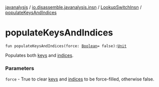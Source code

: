 [javanalysis](../../index.md) / [io.disassemble.javanalysis.insn](../index.md) / [LookupSwitchInsn](index.md) / [populateKeysAndIndices](./populate-keys-and-indices.md)

# populateKeysAndIndices

`fun populateKeysAndIndices(force: `[`Boolean`](https://kotlinlang.org/api/latest/jvm/stdlib/kotlin/-boolean/index.html)` = false): `[`Unit`](https://kotlinlang.org/api/latest/jvm/stdlib/kotlin/-unit/index.html)

Populates both [keys](keys.md) and [indices](indices.md).

### Parameters

`force` - True to clear [keys](keys.md) and [indices](indices.md) to be force-filled, otherwise false.